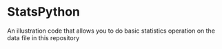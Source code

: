 # StatsPython

An illustration code that allows you to do basic statistics operation on the data file in this repository
